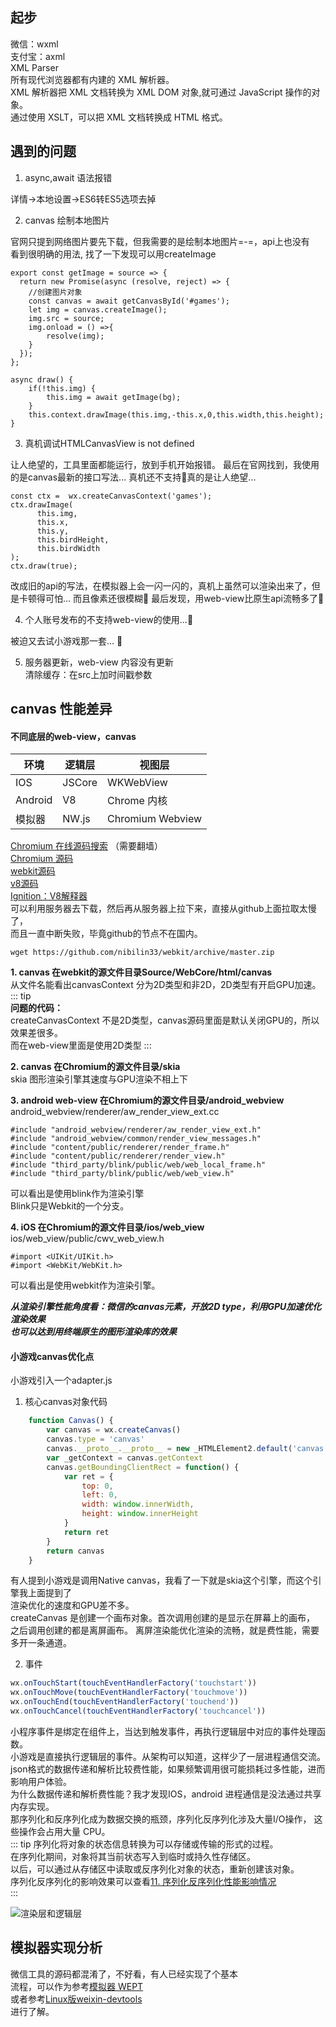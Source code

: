 ## 起步     
微信：wxml     
支付宝：axml     
XML Parser    
所有现代浏览器都有内建的 XML 解析器。   
XML 解析器把 XML 文档转换为 XML DOM 对象,就可通过 JavaScript 操作的对象。  
通过使用 XSLT，可以把 XML 文档转换成 HTML 格式。        
## 遇到的问题       

1. async,await 语法报错       

详情->本地设置->ES6转ES5选项去掉        

2. canvas 绘制本地图片  

官网只提到网络图片要先下载，但我需要的是绘制本地图片=-=，api上也没有        
看到很明确的用法, 找了一下发现可以用createImage                        

``` 
export const getImage = source => {
  return new Promise(async (resolve, reject) => {
    //创建图片对象
    const canvas = await getCanvasById('#games');
    let img = canvas.createImage();
    img.src = source;
    img.onload = () =>{
        resolve(img);
    }
  });
};

async draw() {
    if(!this.img) {
        this.img = await getImage(bg);
    }
    this.context.drawImage(this.img,-this.x,0,this.width,this.height);
}
```

3. 真机调试HTMLCanvasView is not defined  

让人绝望的，工具里面都能运行，放到手机开始报错。 
最后在官网找到，我使用的是canvas最新的接口写法... 
真机还不支持🙉真的是让人绝望... 

``` 
const ctx =  wx.createCanvasContext('games');
ctx.drawImage(
      this.img,
      this.x,
      this.y,
      this.birdHeight,
      this.birdWidth
);
ctx.draw(true);
```

改成旧的api的写法，在模拟器上会一闪一闪的，真机上虽然可以渲染出来了，但是卡顿得可怕... 
而且像素还很模糊🙉
最后发现，用web-view比原生api流畅多了🙉    
    

4. 个人账号发布的不支持web-view的使用...🙉  

被迫又去试小游戏那一套... 🙉   

5. 服务器更新，web-view 内容没有更新  
清除缓存：在src上加时间戳参数    
    

## canvas 性能差异    
#### 不同底层的web-view，canvas      
|  环境   | 逻辑层  | 视图层|
|  ----  | ----  | ----  |
| IOS  | JSCore |WKWebView |
| Android  | V8 |Chrome 内核|
| 模拟器|NW.js| Chromium Webview|   

[Chromium 在线源码搜索](https://source.chromium.org/chromium/chromium/src/+/master:?originalUrl=https:%2F%2Fcs.chromium.org%2F) （需要翻墙）        
[Chromium 源码](https://github.com/nibilin33/chromium)     
[webkit源码](https://github.com/nibilin33/webkit)    
[v8源码](https://github.com/nibilin33/v8)   
[Ignition：V8解释器](https://docs.google.com/document/d/11T2CRex9hXxoJwbYqVQ32yIPMh0uouUZLdyrtmMoL44/edit?ts=56f27d9d#heading=h.6jz9dj3bnr8t)       
可以利用服务器去下载，然后再从服务器上拉下来，直接从github上面拉取太慢了，  
而且一直中断失败，毕竟github的节点不在国内。        
```
wget https://github.com/nibilin33/webkit/archive/master.zip
```
**1. canvas 在webkit的源文件目录Source/WebCore/html/canvas**  
从文件名能看出canvasContext 分为2D类型和非2D，2D类型有开启GPU加速。     
::: tip        
**问题的代码：**        
createCanvasContext 不是2D类型，canvas源码里面是默认关闭GPU的，所以效果差很多。               
而在web-view里面是使用2D类型
:::  
 
**2. canvas 在Chromium的源文件目录/skia**      
skia 图形渲染引擎其速度与GPU渲染不相上下   

**3. android web-view 在Chromium的源文件目录/android_webview**
android_webview/renderer/aw_render_view_ext.cc  
```
#include "android_webview/renderer/aw_render_view_ext.h"
#include "android_webview/common/render_view_messages.h"
#include "content/public/renderer/render_frame.h"
#include "content/public/renderer/render_view.h"
#include "third_party/blink/public/web/web_local_frame.h"
#include "third_party/blink/public/web/web_view.h"
```
可以看出是使用blink作为渲染引擎    
Blink只是Webkit的一个分支。 

**4. iOS 在Chromium的源文件目录/ios/web_view**     
ios/web_view/public/cwv_web_view.h      
```
#import <UIKit/UIKit.h>
#import <WebKit/WebKit.h>
```     
可以看出是使用webkit作为渲染引擎。  

***从渲染引擎性能角度看：微信的canvas元素，开放2D type，利用GPU加速优化渲染效果***             
***也可以达到用终端原生的图形渲染库的效果***    

#### 小游戏canvas优化点       
小游戏引入一个adapter.js  
1. 核心canvas对象代码      
``` js
	function Canvas() {
	    var canvas = wx.createCanvas()
	    canvas.type = 'canvas'
	    canvas.__proto__.__proto__ = new _HTMLElement2.default('canvas')
	    var _getContext = canvas.getContext
	    canvas.getBoundingClientRect = function() {
	        var ret = {
	            top: 0,
	            left: 0,
	            width: window.innerWidth,
	            height: window.innerHeight
	        }
	        return ret
	    }
	    return canvas
	}
```
有人提到小游戏是调用Native canvas，我看了一下就是skia这个引擎，而这个引擎我上面提到了   
渲染优化的速度和GPU差不多。     
createCanvas 是创建一个画布对象。首次调用创建的是显示在屏幕上的画布，
之后调用创建的都是离屏画布。
离屏渲染能优化渲染的流畅，就是费性能，需要多开一条通道。    

2. 事件 

``` js
wx.onTouchStart(touchEventHandlerFactory('touchstart'))
wx.onTouchMove(touchEventHandlerFactory('touchmove'))
wx.onTouchEnd(touchEventHandlerFactory('touchend'))
wx.onTouchCancel(touchEventHandlerFactory('touchcancel'))
```
小程序事件是绑定在组件上，当达到触发事件，再执行逻辑层中对应的事件处理函数。  
小游戏是直接执行逻辑层的事件。从架构可以知道，这样少了一层进程通信交流。
json格式的数据传递和解析比较费性能，如果频繁调用很可能损耗过多性能，进而影响用户体验。   
为什么数据传递和解析费性能？我才发现IOS，android 进程通信是没法通过共享内存实现。       
那序列化和反序列化成为数据交换的瓶颈，序列化反序列化涉及大量I/O操作，
这些操作会占用大量 CPU。     
::: tip 
序列化将对象的状态信息转换为可以存储或传输的形式的过程。        
在序列化期间，对象将其当前状态写入到临时或持久性存储区。            
以后，可以通过从存储区中读取或反序列化对象的状态，重新创建该对象。  
序列化反序列化的影响效果可以查看[11. 序列化反序列化性能影响情况](https://github.com/nibilin33/vue-solution/blob/master/README.md)   
:::       
  
![渲染层和逻辑层](https://res.wx.qq.com/wxdoc/dist/assets/img/4-1.ad156d1c.png)   


## 模拟器实现分析       
微信工具的源码都混淆了，不好看，有人已经实现了个基本    
流程，可以作为参考[模拟器 WEPT](https://github.com/chemzqm/wept)      
或者参考[Linux版weixin-devtools](https://github.com/yuan1994/wechat_web_devtools)       
进行了解。      

<!--    
[微信小程序架构分析（上）](https://zhuanlan.zhihu.com/p/22754296)   
[微信小程序架构分析（中）](https://zhuanlan.zhihu.com/p/22765476)   
[微信小程序架构分析（下）](https://zhuanlan.zhihu.com/p/22932309)   
-->

